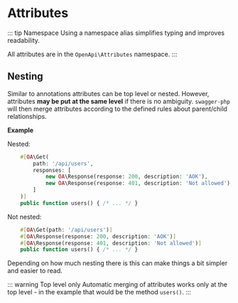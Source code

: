 # Attributes

::: tip Namespace
Using a namespace alias simplifies typing and improves readability.

All attributes are in the `OpenApi\Attributes` namespace.
:::

## Nesting

Similar to annotations attributes can be top level or nested. However, attributes **may be put at the same level** if
there is no ambiguity. `swagger-php` will then merge attributes according to the defined rules about parent/child
relationships.

**Example**

Nested:
```php
    #[OA\Get(
        path: '/api/users',
        responses: [
            new OA\Response(response: 200, description: 'AOK'),
            new OA\Response(response: 401, description: 'Not allowed'),
        ]
    )]
    public function users() { /* ... */ }
```

Not nested:
```php
    #[OA\Get(path: '/api/users')]
    #[OA\Response(response: 200, description: 'AOK')]
    #[OA\Response(response: 401, description: 'Not allowed')]
    public function users() { /* ... */ }
```

Depending on how much nesting there is this can make things a bit simpler and easier to read.

::: warning Top level only
Automatic merging of attributes works only at the top level - in the example that would be the method `users()`.
:::
